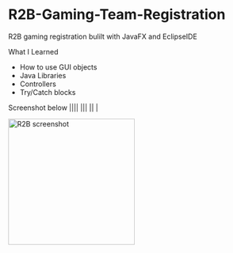 # R2B-Gaming-Team-Registration
R2B gaming registration bulilt with JavaFX and EclipseIDE

What I Learned 

- How to use GUI objects 
- Java Libraries 
- Controllers
- Try/Catch blocks 

Screenshot below
||||
|||
||
|


<img width="255" alt="R2B screenshot" src="https://user-images.githubusercontent.com/88249968/157759561-e05de8c4-e095-4a99-b358-7b48ee7a6789.PNG">
